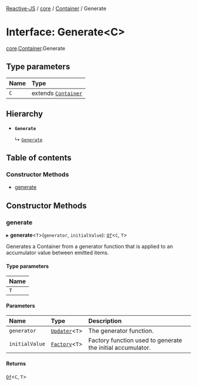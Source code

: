 [Reactive-JS](../README.md) / [core](../modules/core.md) / [Container](../modules/core.Container.md) / Generate

# Interface: Generate<C\>

[core](../modules/core.md).[Container](../modules/core.Container.md).Generate

## Type parameters

| Name | Type |
| :------ | :------ |
| `C` | extends [`Container`](core.Container-1.md) |

## Hierarchy

- **`Generate`**

  ↳ [`Generate`](core.ReactiveContainer.Generate.md)

## Table of contents

### Constructor Methods

- [generate](core.Container.Generate.md#generate)

## Constructor Methods

### generate

▸ **generate**<`T`\>(`generator`, `initialValue`): [`Of`](../modules/core.Container.md#of)<`C`, `T`\>

Generates a Container from a generator function
that is applied to an accumulator value between emitted items.

#### Type parameters

| Name |
| :------ |
| `T` |

#### Parameters

| Name | Type | Description |
| :------ | :------ | :------ |
| `generator` | [`Updater`](../modules/functions.md#updater)<`T`\> | The generator function. |
| `initialValue` | [`Factory`](../modules/functions.md#factory)<`T`\> | Factory function used to generate the initial accumulator. |

#### Returns

[`Of`](../modules/core.Container.md#of)<`C`, `T`\>
